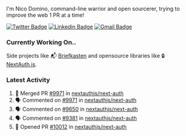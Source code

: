 
I'm Nico Domino, command-line warrior and open sourcerer, trying to improve the web 1 PR at a time!

[![Twitter Badge](https://img.shields.io/badge/-@ndom91-1ca0f1?style=flat-square&labelColor=1ca0f1&logo=twitter&logoColor=white&link=https://twitter.com/ndom91)](https://twitter.com/ndom91) [![Linkedin Badge](https://img.shields.io/badge/-ndom91-blue?style=flat-square&logo=Linkedin&logoColor=white&link=https://www.linkedin.com/in/ndom91/)](https://www.linkedin.com/in/ndom91/) [![Gmail Badge](https://img.shields.io/badge/-yo@ndo.dev-c14438?style=flat-square&logo=mail.ru&logoColor=white&link=mailto:yo@ndo.dev)](mailto:yo@ndo.dev)

### Currently Working On..

Side projects like 📬 [Briefkasten](https://briefkastenhq.com) and opensource libraries like 🔒 [NextAuth.js](https://github.com/nextauthjs/next-auth).

<!--START_SECTION_PROFILE_VIEWS:readme-info-->
<!--END_SECTION_PROFILE_VIEWS:readme-info-->

<!--START_SECTION_DAILY_COMMIT:readme-info-->
<!--END_SECTION_DAILY_COMMIT:readme-info-->

<!--START_SECTION_WEEKLY_COMMIT:readme-info-->
<!--END_SECTION_WEEKLY_COMMIT:readme-info-->

### Latest Activity

<!--START_SECTION:activity-->
1. 🎉 Merged PR [#9971](https://github.com/nextauthjs/next-auth/pull/9971) in [nextauthjs/next-auth](https://github.com/nextauthjs/next-auth)
2. 🗣 Commented on [#9971](https://github.com/nextauthjs/next-auth/pull/9971#issuecomment-1940477990) in [nextauthjs/next-auth](https://github.com/nextauthjs/next-auth)
3. 🗣 Commented on [#9650](https://github.com/nextauthjs/next-auth/pull/9650#issuecomment-1939516532) in [nextauthjs/next-auth](https://github.com/nextauthjs/next-auth)
4. 🗣 Commented on [#9381](https://github.com/nextauthjs/next-auth/pull/9381#issuecomment-1939515126) in [nextauthjs/next-auth](https://github.com/nextauthjs/next-auth)
5. 💪 Opened PR [#10012](https://github.com/nextauthjs/next-auth/pull/10012) in [nextauthjs/next-auth](https://github.com/nextauthjs/next-auth)
<!--END_SECTION:activity-->
